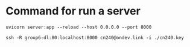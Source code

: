 # Command for run a server

```
uvicorn server:app --reload --host 0.0.0.0 --port 8000
```

```
ssh -R group6-dl:80:localhost:8000 cn240@ondev.link -i ./cn240.key
```